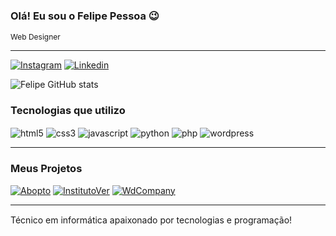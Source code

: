 ### Olá! Eu sou o Felipe Pessoa 😉
<p style="font-size: 12px; padding:0px; margin:0px;">Web Designer</p>
<hr>
<div style="display: inline_block">

[![Instagram](https://img.shields.io/badge/Instagram-E4405F?style=for-the-badge&logo=instagram&logoColor=white
)](https://www.instagram.com/felipesssoapro/)
[![Linkedin](https://img.shields.io/badge/LinkedIn-0077B5?style=for-the-badge&logo=linkedin&logoColor=white)](https://www.linkedin.com/in/felipe-pessoa-119a04261/)
</div>

![Felipe GitHub stats](https://github-readme-stats.vercel.app/api?username=Felipesssoa&show_icons=true&theme=radical)

### Tecnologias que utilizo
<div style="display: inline_block">
    <img align="center" alt="html5" src="https://img.shields.io/badge/HTML5-E34F26?style=for-the-badge&logo=html5&logoColor=white">
    <img align="center" alt="css3" src="https://img.shields.io/badge/CSS3-1572B6?style=for-the-badge&logo=css3&logoColor=white">
    <img align="center" alt="javascript" src="https://img.shields.io/badge/JavaScript-F7DF1E?style=for-the-badge&logo=javascript&logoColor=black">
    <img align="center" alt="python" src="https://img.shields.io/badge/Python-14354C?style=for-the-badge&logo=python&logoColor=white">
    <img align="center" alt="php" src="https://img.shields.io/badge/PHP-777BB4?style=for-the-badge&logo=php&logoColor=white">
    <img align="center" alt="wordpress" src="https://img.shields.io/badge/Wordpress-21759B?style=for-the-badge&logo=wordpress&logoColor=white">
</div><hr>

### Meus Projetos
<div style="display: inline_block">

[![Abopto](https://img.shields.io/website?label=Abopto.com.br&style=for-the-badge&url=https://www.abopto.com.br
)](https://www.abopto.com.br)
[![InstitutoVer](https://img.shields.io/website?label=Institutover.net.br&style=for-the-badge&url=https://www.institutover.net.br
)](https://institutover.net.br)
[![WdCompany](https://img.shields.io/website?label=WdCompany.com.br&style=for-the-badge&url=https://www.wdcompany.com.br
)](https://www.wdcompany.com.br)
</div><hr style="margin-bottom:15px;">
Técnico em informática apaixonado por tecnologias e programação!
